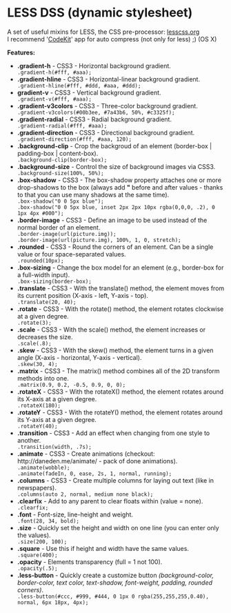 LESS DSS (dynamic stylesheet)
=============

A set of useful mixins for LESS, the CSS pre-processor: <a href="http://lesscss.org" target="_blank">lesscss.org</a>
<br/>I recommend '<a href="http://incident57.com/codekit/" target="_blank">CodeKit</a>' app for auto compress (not only for less) ;) (OS X)

   <b>Features:</b>

 <ul>
   <li><b>.gradient-h</b>           - CSS3 - Horizontal background gradient.</li>
   <code>.gradient-h(#fff, #aaa);</code>

   <li><b>.gradient-hline</b>       - CSS3 - Horizontal-linear background gradient.</li>
   <code>.gradient-hline(#fff, #ddd, #aaa, #ddd);</code>

   <li><b>gradient-v</b>            - CSS3 - Vertical background gradient.</li>
   <code>.gradient-v(#fff, #aaa);</code>

   <li><b>.gradient-v3colors</b>    - CSS3 - Three-color background gradient.</li>
   <code>.gradient-v3colors(#00b3ee, #7a43b6, 50%, #c3325f);</code>

   <li><b>.gradient-radial</b>      - CSS3 - Radial background gradient.</li>
   <code>.gradient-radial(#fff, #aaa);</code>

   <li><b>.gradient-direction</b>   - CSS3 - Directional background gradient.</li>
   <code>.gradient-direction(#fff, #aaa, 120);</code>

   <li><b>.background-clip</b>      - Crop the backgroud of an element (border-box | padding-box | content-box).</li>
   <code>.background-clip(border-box);</code>

   <li><b>.background-size</b>      - Control the size of background images via CSS3.</li>
   <code>.background-size(100%, 50%);</code>

   <br/>

   <li><b>.box-shadow</b>           - CSS3 - The box-shadow property attaches one or more drop-shadows to the box (always add <b>"</b> before and after values - thanks to that you can use many shadows at the same time).</li>
   <code>.box-shadow("0 0 5px blue");</code>
   <br/>
   <code>.box-shadow("0 0 5px blue, inset 2px 2px 10px rgba(0,0,0, .2), 0 1px 4px #000");</code>

   <li><b>.border-image</b>         - CSS3 - Define an image to be used instead of the normal border of an element.</li>
   <code>.border-image(url(picture.img));</code>
   <br/>
   <code>.border-image(url(picture.img), 100%, 1, 0, stretch);</code>

   <li><b>.rounded</b>              - CSS3 - Round the corners of an element. Can be a single value or four space-separated values.</li>
   <code>.rounded(10px);</code>

   <li><b>.box-sizing</b>           - Change the box model for an element (e.g., border-box for a full-width input).</li>
   <code>.box-sizing(border-box);</code>

   <br/>

   <li><b>.translate</b>            - CSS3 - With the translate() method, the element moves from its current position (X-axis - left, Y-axis - top).</li>
   <code>.translate(20, 40);</code>

   <li><b>.rotate</b>               - CSS3 - With the rotate() method, the element rotates clockwise at a given degree.</li>
   <code>.rotate(3);</code>

   <li><b>.scale</b>                - CSS3 - With the scale() method, the element increases or decreases the size.</li>
   <code>.scale(.8);</code>

   <li><b>.skew</b>                 - CSS3 - With the skew() method, the element turns in a given angle (X-axis - horizontal, Y-axis - vertical).</li>
   <code>.skew(30, 4);</code>

   <li><b>.matrix</b>               - CSS3 - The matrix() method combines all of the 2D transform methods into one.</li>
   <code>.matrix(0.9, 0.2, -0.5, 0.9, 0, 0);</code>

   <br/>

   <li><b>.rotateX</b>              - CSS3 - With the rotateX() method, the element rotates around its X-axis at a given degree.</li>
   <code>.rotateX(180);</code>

   <li><b>.rotateY</b>              - CSS3 - With the rotateY() method, the element rotates around its Y-axis at a given degree.</li>
   <code>.rotateY(40);</code>

   <br/>

   <li><b>.transition</b>           - CSS3 - Add an effect when changing from one style to another.</li>
   <code>.transition(width, .7s);</code>

   <li><b>.animate</b>              - CSS3 - Create animations (checkout: http://daneden.me/animate/ - pack of done animations).</li>
   <code>.animate(wobble);</code>
   <br/>
   <code>.animate(fadeIn, 0, ease, 2s, 1, normal, running);</code>

   <br/>

   <li><b>.columns</b>              - CSS3 - Create multiple columns for laying out text (like in newspapers).</li>
   <code>.columns(auto 2, normal, medium none black);</code>

   <br/>

   <li><b>.clearfix</b>             - Add to any parent to clear floats within (value = none).</li>
   <code>.clearfix;</code>

   <li><b>.font</b>                 - Font-size, line-height and weight.</li>
   <code>.font(28, 34, bold);</code>

   <li><b>.size</b>                 - Quickly set the height and width on one line (you can enter only the values).</li>
   <code>.size(200, 100);</code>

   <li><b>.square</b>               - Use this if height and width have the same values.</li>
   <code>.square(400);</code>

   <li><b>.opacity</b>              - Elements transparency (full = 1 not 100).</li>
   <code>.opacity(.5);</code>

   <li><b>.less-button</b>          - Quickly create a customize button <i>(background-color, border-color, text color, text-shadow, font-weight, padding, rounded corners)</i>.</li>
   <code>.less-button(#ccc, #999, #444, 0 1px 0 rgba(255,255,255,0.40), normal, 6px 18px, 4px);</code>
</ul>